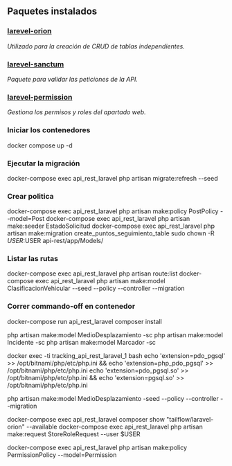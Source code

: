 ## Paquetes instalados
### [larevel-orion](https://tailflow.github.io/laravel-orion-docs/)
_Utilizado para la creación de CRUD de tablas independientes._

### [larevel-sanctum](https://laravel.com/docs/9.x/sanctum)
_Paquete para validar las peticiones de la API._  
### [larevel-permission](https://spatie.be/docs/laravel-permission/v5/introduction)
_Gestiona los permisos y roles del apartado web._

### Iniciar los contenedores
docker compose up -d

### Ejecutar la migración
docker-compose exec api_rest_laravel php artisan migrate:refresh --seed

### Crear politica
docker-compose exec api_rest_laravel php artisan make:policy PostPolicy --model=Post
docker-compose exec api_rest_laravel php artisan make:seeder EstadoSolicitud
docker-compose exec api_rest_laravel php artisan make:migration create_puntos_seguimiento_table
sudo chown -R $USER:$USER api-rest/app/Models/

### Listar las rutas
docker-compose exec api_rest_laravel php artisan route:list
docker-compose exec api_rest_laravel php artisan make:model ClasificacionVehicular --seed --policy --controller --migration

### Correr commando-off en contenedor
docker-compose run api_rest_laravel composer install

php artisan make:model MedioDesplazamiento -sc
php artisan make:model Incidente -sc
php artisan make:model Marcador -sc

docker exec -ti tracking_api_rest_laravel_1 bash 
echo 'extension=pdo_pgsql' >> /opt/bitnami/php/etc/php.ini && echo 'extension=php_pdo_pgsql' >> /opt/bitnami/php/etc/php.ini
echo 'extension=pdo_pgsql.so' >> /opt/bitnami/php/etc/php.ini && echo 'extension=pgsql.so' >> /opt/bitnami/php/etc/php.ini


php artisan make:model MedioDesplazamiento -seed --policy --controller --migration

docker-compose exec api_rest_laravel composer show "tailflow/laravel-orion" --available
docker-compose exec api_rest_laravel php artisan make:request StoreRoleRequest --user $USER

docker-compose exec api_rest_laravel php artisan make:policy PermissionPolicy --model=Permission